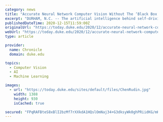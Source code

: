 ```yaml
---
category: news
title: "Accurate Neural Network Computer Vision Without The ‘Black Box’"
excerpt: "DURHAM, N.C. -- The artificial intelligence behind self-driving cars, medical image analysis and other computer vision applications relies on what’s called deep neural networks. Loosely modeled on the brain, these consist of layers of interconnected ..."
publishedDateTime: 2020-12-15T11:59:00Z
originalUrl: "https://today.duke.edu/2020/12/accurate-neural-network-computer-vision-without-black-box"
webUrl: "https://today.duke.edu/2020/12/accurate-neural-network-computer-vision-without-black-box"
type: article

provider:
  name: Chronicle
  domain: duke.edu

topics:
  - Computer Vision
  - AI
  - Machine Learning

images:
  - url: "https://today.duke.edu/sites/default/files/ChenRudin.jpg"
    width: 1388
    height: 930
    isCached: true

secured: "FPqRAFBteS8xBlI2bzMf7rXXkdA1HQslOmNaj34+G3dksyWk0ghPRiidKG/mKtca7UTpSfuw0L9V/2angDO4fnczwD6F/izf41hltEVnrXQBywkxoDHb/h7w9PbJ6k0WNxlczcwsn/vjdwORe0AYz7A7wxgVKNrqHT7GF7gGuQOODk7i8blD943dvStUGICJX1K/Aq0IdCwKP/oMtOuDbpi3iGER+rrVwhtuUIPa/2stYKQ21r/RPJ+n2r/DV3MqOXKdjt/v9JlLLo0uMpAexHgj/zMLG1j84+BjZhi2h+0VOJiq/x7EjveEa7ypBIdoASlas6kiQesRuOkfRbhNnfPDDfkAy9Fh4vOI2XWRWz8=;Riw2W6hzpa8Ojtnslih5fQ=="
---
```


